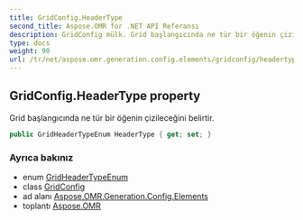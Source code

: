 ```yaml
---
title: GridConfig.HeaderType
second_title: Aspose.OMR for .NET API Referansı
description: GridConfig mülk. Grid başlangıcında ne tür bir öğenin çizileceğini belirtir.
type: docs
weight: 90
url: /tr/net/aspose.omr.generation.config.elements/gridconfig/headertype/
---
```

## GridConfig.HeaderType property

Grid başlangıcında ne tür bir öğenin çizileceğini belirtir.

```csharp
public GridHeaderTypeEnum HeaderType { get; set; }
```

### Ayrıca bakınız

* enum [GridHeaderTypeEnum](../../../aspose.omr.generation.config.enums/gridheadertypeenum/)
* class [GridConfig](../)
* ad alanı [Aspose.OMR.Generation.Config.Elements](../../gridconfig/)
* toplantı [Aspose.OMR](../../../)


